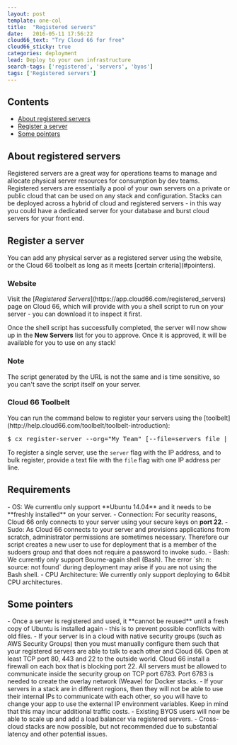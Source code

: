 ```yaml
---
layout: post
template: one-col
title:  "Registered servers"
date:   2016-05-11 17:56:22
cloud66_text: "Try Cloud 66 for free"
cloud66_sticky: true
categories: deployment
lead: Deploy to your own infrastructure
search-tags: ['registered', 'servers', 'byos']
tags: ['Registered servers']
---
```


<h2>Contents</h2>
<ul class="page-toc">
	<li>
		<a href="#about">About registered servers</a>
	</li>
	<li>
		<a href="#install">Register a server</a>
	</li>
	<li>
		<a href="#pointers">Some pointers</a>
	</li>
</ul>

<h2 id="about">About registered servers</h2>
Registered servers are a great way for operations teams to manage and allocate physical server resources for consumption by dev teams. Registered servers are essentially a pool of your own servers on a private or public cloud that can be used on any stack and configuration. Stacks can be deployed across a hybrid of cloud and registered servers - in this way you could have a dedicated server for your database and burst cloud servers for your front end.

<h2 id="install">Register a server</h2>
You can add any physical server as a registered server using the website, or the Cloud 66 toolbelt as long as it meets [certain criteria](#pointers).
<h3>Website</h3>
Visit the [<i>Registered Servers</i>](https://app.cloud66.com/registered_servers) page on Cloud 66, which will provide with you a shell script to run on your server - you can download it to inspect it first.

Once the shell script has successfully completed, the server will now show up in the **New Servers** list for you to approve. Once it is approved, it will be available for you to use on any stack!

<div class="notice notice-warning">
	<h3>Note</h3>
    <p>The script generated by the URL is not the same and is time sensitive, so you can't save the script itself on your server.</p>
</div>

<h3>Cloud 66 Toolbelt</h3>
You can run the command below to register your servers using the [toolbelt](http://help.cloud66.com/toolbelt/toolbelt-introduction):

<pre class="prettyprint">
$ cx register-server --org="My Team" [--file=servers_file | --server=ip_address] --user=root
</pre>

To register a single server, use the `server` flag with the IP address, and to bulk register, provide a text file with the `file` flag with one IP address per line.

<h2 id="pointers">Requirements</h2>
- OS: We currentlu only support **Ubuntu 14.04** and it needs to be **freshly installed** on your server.
- Connection: For security reasons, Cloud 66 only connects to your server using your secure keys on <b>port 22</b>.
- Sudo: As Cloud 66 connects to your server and provisions applications from scratch, administrator permissions are sometimes necessary. Therefore our script creates a new user to use for deployment that is a member of the sudoers group and that does not require a password to invoke sudo.
- Bash: We currently only support Bourne-again shell (Bash). The error `sh: n: source: not found` during deployment may arise if you are not using the Bash shell.
- CPU Architecture: We currently only support deploying to 64bit CPU architectures.

<h2 id="pointers">Some pointers</h2>
- Once a server is registered and used, it **cannot be reused** until a fresh copy of Ubuntu is installed again - this is to prevent possible conflicts with old files.
- If your server is in a cloud with native security groups (such as AWS Security Groups) then you must manually configure them such that your registered servers are able to talk to each other and Cloud 66. Open at least TCP port 80, 443 and 22 to the outside world. Cloud 66 install a firewall on each box that is blocking port 22. All servers must be allowed to communicate inside the security group on TCP port 6783. Port 6783 is needed to create the overlay network (Weave) for Docker stacks.  
- If your servers in a stack are in different regions, then they will not be able to use their internal IPs to communicate with each other, so you will have to change your app to use the external IP environment variables. Keep in mind that this may incur additional traffic costs.
- Existing BYOS users will now be able to scale up and add a load balancer via registered servers.
- Cross-cloud stacks are now possible, but not recommended due to substantial latency and other potential issues.
